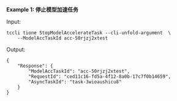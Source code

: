 **Example 1: 停止模型加速任务**



Input: 

```
tccli tione StopModelAccelerateTask --cli-unfold-argument  \
    --ModelAccTaskId acc-50rjzj2xtest
```

Output: 
```
{
    "Response": {
        "ModelAccTaskId": "acc-50rjzj2xtest",
        "RequestId": "ced11c16-fd5a-4f12-8a0b-17c7f0b14659",
        "AsyncTaskId": "task-3wioaushicu8"
    }
}
```

